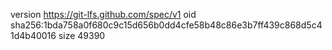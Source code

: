 version https://git-lfs.github.com/spec/v1
oid sha256:1bda758a0f680c9c15d656b0dd4cfe58b48c86e3b7ff439c868d5c41d4b40016
size 49390
